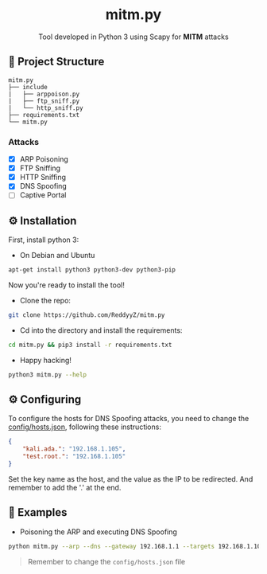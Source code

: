<h1 align="center">mitm.py</h1>

<p align="center">Tool developed in Python 3 using Scapy for <b>MITM</b > attacks</p>

## :open_file_folder: Project Structure

```
mitm.py
├── include
|   ├── arppoison.py
|   ├── ftp_sniff.py
|   └── http_sniff.py
├── requirements.txt
└── mitm.py
```

### Attacks
- [x] ARP Poisoning
- [x] FTP Sniffing
- [x] HTTP Sniffing
- [x] DNS Spoofing
- [ ] Captive Portal

## :gear: Installation

First, install python 3:

- On Debian and Ubuntu
```sh
apt-get install python3 python3-dev python3-pip
``` 

Now you're ready to install the tool!

- Clone the repo:
```sh
git clone https://github.com/ReddyyZ/mitm.py
```

- Cd into the directory and install the requirements:
```sh
cd mitm.py && pip3 install -r requirements.txt
```

- Happy hacking!
```sh
python3 mitm.py --help
```

## :gear: Configuring

To configure the hosts for DNS Spoofing attacks, you need to change the [config/hosts.json](config/hosts.json), following these instructions:

```json
{
    "kali.ada.": "192.168.1.105",
    "test.root.": "192.168.1.105"
}
```

Set the key name as the host, and the value as the IP to be redirected.
And remember to add the '.' at the end.

## :open_book: Examples

- Poisoning the ARP and executing DNS Spoofing
```sh
python mitm.py --arp --dns --gateway 192.168.1.1 --targets 192.168.1.106/192.168.1.104
```
> Remember to change the `config/hosts.json` file
